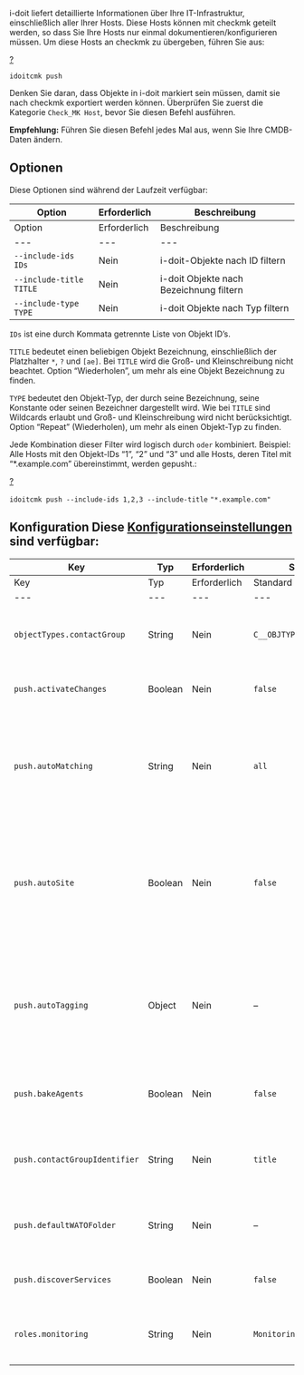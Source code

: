 i-doit liefert detaillierte Informationen über Ihre IT-Infrastruktur, einschließlich aller Ihrer Hosts. Diese Hosts können mit checkmk geteilt werden, so dass Sie Ihre Hosts nur einmal dokumentieren/konfigurieren müssen. Um diese Hosts an checkmk zu übergeben, führen Sie aus:

[?](#)

`idoitcmk push`

Denken Sie daran, dass Objekte in i-doit markiert sein müssen, damit sie nach checkmk exportiert werden können. Überprüfen Sie zuerst die Kategorie `Check_MK Host`, bevor Sie diesen Befehl ausführen.

**Empfehlung:** Führen Sie diesen Befehl jedes Mal aus, wenn Sie Ihre CMDB-Daten ändern.

Optionen
--------

Diese Optionen sind während der Laufzeit verfügbar:

| Option | Erforderlich | Beschreibung |
| --- | --- | --- |
| Option | Erforderlich | Beschreibung |
| --- | --- | --- |
| `--include-ids IDs` | Nein | i-doit-Objekte nach ID filtern |
| `--include-title TITLE` | Nein | i-doit Objekte nach Bezeichnung filtern |
| `--include-type TYPE` | Nein | i-doit Objekte nach Typ filtern |

`IDs` ist eine durch Kommata getrennte Liste von Objekt ID’s.

`TITLE` bedeutet einen beliebigen Objekt Bezeichnung, einschließlich der Platzhalter `*`, `?` und `[ae]`. Bei `TITLE` wird die Groß- und Kleinschreibung nicht beachtet. Option “Wiederholen”, um mehr als eine Objekt Bezeichnung zu finden.

`TYPE` bedeutet den Objekt-Typ, der durch seine Bezeichnung, seine Konstante oder seinen Bezeichner dargestellt wird. Wie bei `TITLE` sind Wildcards erlaubt und Groß- und Kleinschreibung wird nicht berücksichtigt. Option “Repeat” (Wiederholen), um mehr als einen Objekt-Typ zu finden.

Jede Kombination dieser Filter wird logisch durch `oder` kombiniert. Beispiel: Alle Hosts mit den Objekt-IDs “1”, “2” und “3” und alle Hosts, deren Titel mit “\*.example.com” übereinstimmt, werden gepusht.:

[?](#)

`idoitcmk push --include-ids 1,2,3 --include-title` `"*.example.com"`

Konfiguration Diese [Konfigurationseinstellungen](https://kb.i-doit.com/display/de/checkmk+2%3A+Konfiguration) sind verfügbar:
------------------------------------------------------------------------------------------------------------------------------

| Key | Typ | Erforderlich | Standard | Beschreibung |
| --- | --- | --- | --- | --- |
| Key | Typ | Erforderlich | Standard | Beschreibung |
| --- | --- | --- | --- | --- |
| `objectTypes.contactGroup` | String | Nein | `C__OBJTYPE__PERSON_GROUP` | Kontaktgruppen sind durch diesen Typ gekennzeichnet (Konstante verwenden!) |
| `push.activateChanges` | Boolean | Nein | `false` | Aktivieren Sie alle Änderungen mit Ausnahme der “foreign changes” |
| `push.autoMatching` | String | Nein | `all` | Deaktivieren Sie `autoTagging` (`none`), suchen Sie nur nach der ersten Übereinstimmung (`first`) oder versuchen Sie, alle Ausdrücke zu finden (`all`) |
| `push.autoSite` | Boolean | Nein | `false` | In einer Umgebung mit mehreren Standorten wird jeder Host von einem Standort überwacht. Mit dem Wert “Standort” kann ein Standort automatisch anhand des Standortpfades identifiziert werden. |
| `push.autoTagging` | Object | Nein | –   | Fügen Sie Host Tags dynamisch auf der Grundlage von Objektinformationen hinzu, die mit regulären Ausdrücken übereinstimmen; siehe Abschnitt “Auto-Tagging”. |
| `push.bakeAgents` | Boolean | Nein | `false` | Automatisches erstellen “Bake” von Agenten; keine Verteilung von Agenten |
| `push.contactGroupIdentifier` | String | Nein | `title` | Sammeln von Kontaktgruppen nach ihren Objekttiteln (`title`) oder nach ihren LDAP-DNs (`ldap`) |
| `push.defaultWATOFolder` | String | Nein | –   | Hosts in diesen Ordner verschieben, falls nicht festgelegt; leerer Wert bedeutet Hauptordner |
| `push.discoverServices` | Boolean | Nein | `false` | Suchen Sie nach Diensten auf neuen/geänderten Hosts |
| `roles.monitoring` | String | Nein | `Monitoring` | i-doit-Rolle für Kontaktgruppen, die bei Kontaktzuweisungen verwendet werden |